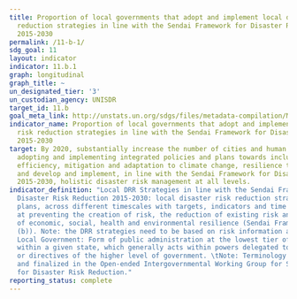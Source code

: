 ```yaml
---
title: Proportion of local governments that adopt and implement local disaster risk
  reduction strategies in line with the Sendai Framework for Disaster Risk Reduction
  2015-2030
permalink: /11-b-1/
sdg_goal: 11
layout: indicator
indicator: 11.b.1
graph: longitudinal
graph_title: ~
un_designated_tier: '3'
un_custodian_agency: UNISDR
target_id: 11.b
goal_meta_link: http://unstats.un.org/sdgs/files/metadata-compilation/Metadata-Goal-11.pdf
indicator_name: Proportion of local governments that adopt and implement local disaster
  risk reduction strategies in line with the Sendai Framework for Disaster Risk Reduction
  2015-2030
target: By 2020, substantially increase the number of cities and human settlements
  adopting and implementing integrated policies and plans towards inclusion, resource
  efficiency, mitigation and adaptation to climate change, resilience to disasters,
  and develop and implement, in line with the Sendai Framework for Disaster Risk Reduction
  2015-2030, holistic disaster risk management at all levels.
indicator_definition: "Local DRR Strategies in line with the Sendai Framework for
  Disaster Risk Reduction 2015-2030: local disaster risk reduction strategies and
  plans, across different timescales with targets, indicators and time frames, aimed
  at preventing the creation of risk, the reduction of existing risk and the strengthening
  of economic, social, health and environmental resilience (Sendai Framework, para27
  (b)). Note: the DRR strategies need to be based on risk information and assessments.
  Local Government: Form of public administration at the lowest tier of administration
  within a given state, which generally acts within powers delegated to them by legislation
  or directives of the higher level of government. \tNote: Terminology will be discussed
  and finalized in the Open-ended Intergovernmental Working Group for Sendai Framework
  for Disaster Risk Reduction."
reporting_status: complete
---
```

